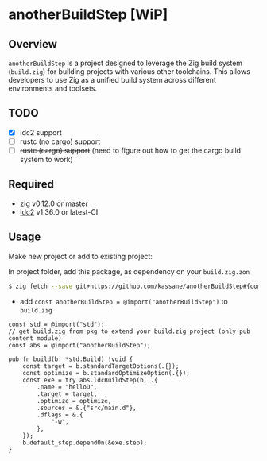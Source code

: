 # anotherBuildStep [WiP]

## Overview

`anotherBuildStep` is a project designed to leverage the Zig build system (`build.zig`) for building projects with various other toolchains. This allows developers to use Zig as a unified build system across different environments and toolsets.

## TODO

- [x] ldc2 support
- [ ] rustc (no cargo) support
- [ ] ~~rustc (cargo) support~~ (need to figure out how to get the cargo build system to work)

## Required

- [zig](https://ziglang.org/download) v0.12.0 or master
- [ldc2](https://ldc-developers.github.io/) v1.36.0 or latest-CI
<!-- - [rustc](https://www.rust-lang.org/tools/install) stable or nightly -->


## Usage

Make new project or add to existing project:

In project folder, add this package, as dependency on your `build.zig.zon`

```bash
$ zig fetch --save git+https://github.com/kassane/anotherBuildStep#{commit-tag}
```
- add `const anotherBuildStep = @import("anotherBuildStep")` to `build.zig`

```zig
const std = @import("std");
// get build.zig from pkg to extend your build.zig project (only pub content module)
const abs = @import("anotherBuildStep"); 

pub fn build(b: *std.Build) !void {
    const target = b.standardTargetOptions(.{});
    const optimize = b.standardOptimizeOption(.{});
    const exe = try abs.ldcBuildStep(b, .{
        .name = "helloD",
        .target = target,
        .optimize = optimize,
        .sources = &.{"src/main.d"},
        .dflags = &.{
            "-w",
        },
    });
    b.default_step.dependOn(&exe.step);
}
```